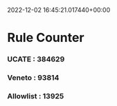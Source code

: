 2022-12-02 16:45:21.017440+00:00
# Rule Counter 
 ### UCATE : 384629

 ### Veneto : 93814

 ### Allowlist : 13925